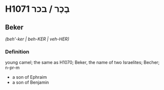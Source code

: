 # H1071 בֶכֶר / בכר

## Beker

_(beh'-ker | beh-KER | veh-HER)_

### Definition

young camel; the same as H1070; Beker, the name of two Israelites; Becher; n-pr-m

- a son of Ephraim
- a son of Benjamin
